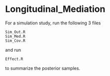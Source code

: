 # Longitudinal_Mediation

For a simulation study, run the following 3 files
```
Sim_Out.R
Sim_Med.R
Sim_Cov.R
```
and run
```
Effect.R
```
to summarize the posterior samples.
